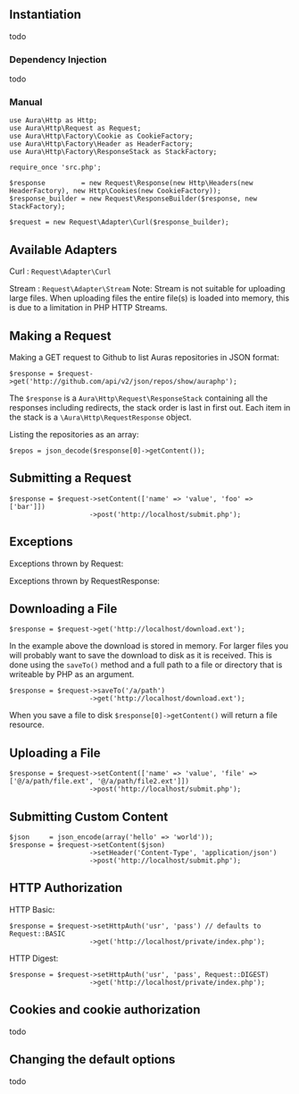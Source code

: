 
## Instantiation
 todo
 
### Dependency Injection
 todo
 
### Manual
    use Aura\Http as Http;
    use Aura\Http\Request as Request;
    use Aura\Http\Factory\Cookie as CookieFactory;
    use Aura\Http\Factory\Header as HeaderFactory;
    use Aura\Http\Factory\ResponseStack as StackFactory;

    require_once 'src.php';

    $response         = new Request\Response(new Http\Headers(new HeaderFactory), new Http\Cookies(new CookieFactory));
    $response_builder = new Request\ResponseBuilder($response, new StackFactory);

    $request = new Request\Adapter\Curl($response_builder);

## Available Adapters

Curl
:    `Request\Adapter\Curl`

Stream
:    `Request\Adapter\Stream` 
     Note: Stream is not suitable for uploading large files. When uploading files the entire file(s) is loaded into memory, this is due to a limitation in PHP HTTP Streams.

## Making a Request
Making a GET request to Github to list Auras repositories in JSON format:

    $response = $request->get('http://github.com/api/v2/json/repos/show/auraphp');

The `$response` is a `Aura\Http\Request\ResponseStack` containing all the responses including redirects, the stack order is last in first out. Each item in the stack is a `\Aura\Http\RequestResponse` object.

Listing the repositories as an array:

    $repos = json_decode($response[0]->getContent());
    

## Submitting a Request
    
    $response = $request->setContent(['name' => 'value', 'foo' => ['bar']])
                        ->post('http://localhost/submit.php');

## Exceptions
Exceptions thrown by Request:  

Exceptions thrown by RequestResponse:

 
## Downloading a File
    
    $response = $request->get('http://localhost/download.ext');

In the example above the download is stored in memory. For larger files you will probably want to save the download to disk as it is received. This is done using the `saveTo()` method and a full path to a file or directory that is writeable by PHP as an argument.

    $response = $request->saveTo('/a/path')
                        ->get('http://localhost/download.ext');

When you save a file to disk `$response[0]->getContent()` will return a file resource.

## Uploading a File

    $response = $request->setContent(['name' => 'value', 'file' => ['@/a/path/file.ext', '@/a/path/file2.ext']])
                        ->post('http://localhost/submit.php');

## Submitting Custom Content

    $json     = json_encode(array('hello' => 'world'));
    $response = $request->setContent($json)
                        ->setHeader('Content-Type', 'application/json')
                        ->post('http://localhost/submit.php');

## HTTP Authorization
HTTP Basic:

    $response = $request->setHttpAuth('usr', 'pass') // defaults to Request::BASIC
                        ->get('http://localhost/private/index.php');

HTTP Digest:

    $response = $request->setHttpAuth('usr', 'pass', Request::DIGEST)
                        ->get('http://localhost/private/index.php');

## Cookies and cookie authorization
 todo
 
## Changing the default options
 todo
 
